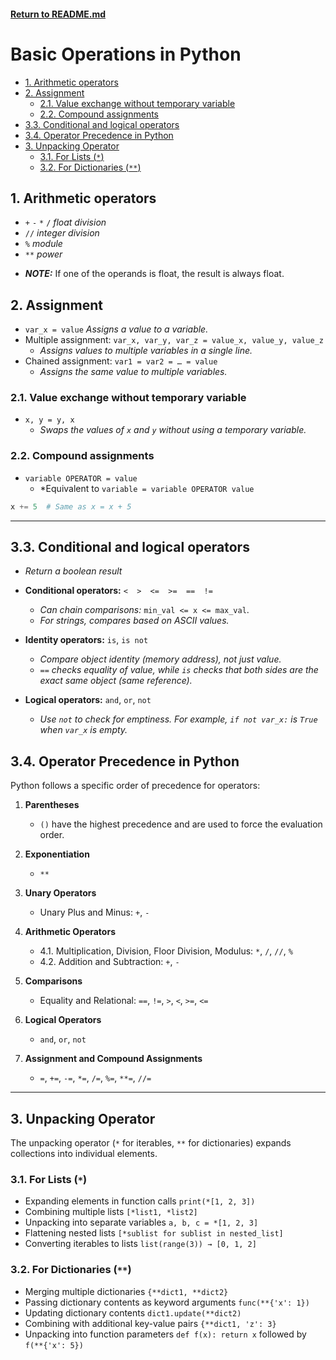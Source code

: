 #### [Return to README.md](../README.md)

# Basic Operations in Python

<!-- TOC -->
  * [1. Arithmetic operators](#1-arithmetic-operators)
  * [2. Assignment](#2-assignment)
    * [2.1. Value exchange without temporary variable](#21-value-exchange-without-temporary-variable)
    * [2.2. Compound assignments](#22-compound-assignments)
  * [3.3. Conditional and logical operators](#33-conditional-and-logical-operators)
  * [3.4. Operator Precedence in Python](#34-operator-precedence-in-python)
  * [3. Unpacking Operator](#3-unpacking-operator)
    * [3.1. For Lists (`*`)](#31-for-lists-)
    * [3.2. For Dictionaries (`**`)](#32-for-dictionaries-)
<!-- TOC -->

## 1. Arithmetic operators

- `+` `-` `*` `/` *float division*
- `//` *integer division*
- `%` *module*
- `**` *power*
* ***NOTE:*** If one of the operands is float, the result is always float.
## 2. Assignment

- `var_x = value` *Assigns a value to a variable.*
- Multiple assignment: `var_x, var_y, var_z = value_x, value_y, value_z` 
  - *Assigns values to multiple variables in a single line.*
- Chained assignment: `var1 = var2 = … = value` 
  - *Assigns the same value to multiple variables.*

### 2.1. Value exchange without temporary variable
- `x, y = y, x` 
  - *Swaps the values of `x` and `y` without using a temporary variable.*

### 2.2. Compound assignments
- `variable OPERATOR = value` 
  - *Equivalent to `variable = variable OPERATOR value`
``` python
x += 5  # Same as x = x + 5
```

---

## 3.3. Conditional and logical operators

- *Return a boolean result*

- **Conditional operators:** `<  >  <=  >=  ==  !=`
  - *Can chain comparisons:* `min_val <= x <= max_val`.
  - *For strings, compares based on ASCII values.*

- **Identity operators:** `is`, `is not`
  - *Compare object identity (memory address), not just value.*
  - *`==` checks equality of value, while `is` checks that both sides are the exact same object (same reference).*

- **Logical operators:** `and`, `or`, `not`
  - *Use `not` to check for emptiness. For example, `if not var_x:` is `True` when `var_x` is empty.*


## 3.4. Operator Precedence in Python
Python follows a specific order of precedence for operators:

1. **Parentheses**
   - `()` have the highest precedence and are used to force the evaluation order.

2. **Exponentiation**
   - `**`

3. **Unary Operators**
   - Unary Plus and Minus: `+`, `-`

4. **Arithmetic Operators**
   - 4.1. Multiplication, Division, Floor Division, Modulus: `*`, `/`, `//`, `%`
   - 4.2. Addition and Subtraction: `+`, `-`

5. **Comparisons**
   - Equality and Relational: `==`, `!=`, `>`, `<`, `>=`, `<=`

6. **Logical Operators**
   - `and`, `or`, `not`
7. **Assignment and Compound Assignments**
   - `=`, `+=`, `-=`, `*=`, `/=`, `%=`, `**=`, `//=`
---

## 3. Unpacking Operator

The unpacking operator (`*` for iterables, `**` for dictionaries) expands collections into individual elements.

### 3.1. For Lists (`*`)
- Expanding elements in function calls `print(*[1, 2, 3])`  
- Combining multiple lists `[*list1, *list2]`  
- Unpacking into separate variables `a, b, c = *[1, 2, 3]`  
- Flattening nested lists `[*sublist for sublist in nested_list]`  
- Converting iterables to lists `list(range(3)) → [0, 1, 2]`  

### 3.2. For Dictionaries (`**`)
- Merging multiple dictionaries `{**dict1, **dict2}`  
- Passing dictionary contents as keyword arguments `func(**{'x': 1})`  
- Updating dictionary contents `dict1.update(**dict2)`  
- Combining with additional key-value pairs `{**dict1, 'z': 3}`  
- Unpacking into function parameters `def f(x): return x` followed by `f(**{'x': 5})`  